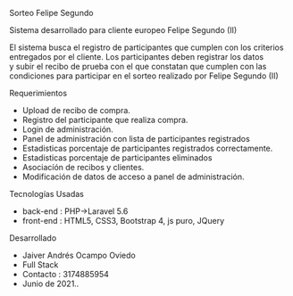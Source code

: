 Sorteo Felipe Segundo

Sistema desarrollado para cliente europeo Felipe Segundo (II)

El sistema busca el registro de participantes que cumplen con los criterios entregados por el cliente. Los participantes deben registrar los datos  
y subir el recibo de prueba con el que constatan que cumplen con las condiciones para participar en el sorteo realizado por Felipe Segundo (II)

Requerimientos

* Upload de recibo de compra.
* Registro del participante que realiza compra.
* Login de administración.
* Panel de administración con lista de participantes registrados
* Estadisticas porcentaje de participantes registrados correctamente.
* Estadisticas porcentaje de participantes eliminados
* Asociacíón de recibos  y clientes.
* Modificación de datos de acceso a panel de administración.

Tecnologías Usadas
* back-end  : PHP->Laravel 5.6
* front-end : HTML5, CSS3, Bootstrap 4, js puro, JQuery

Desarrollado
* Jaiver Andrés Ocampo Oviedo
* Full Stack
* Contacto : 3174885954
* Junio de 2021..


